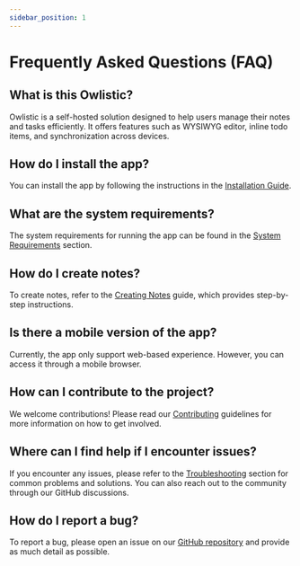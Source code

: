 ```yaml
---
sidebar_position: 1
---
```


# Frequently Asked Questions (FAQ)

## What is this Owlistic?

Owlistic is a self-hosted solution designed to help users manage their notes and tasks efficiently. It offers features such as WYSIWYG editor, inline todo items, and synchronization across devices.

## How do I install the app?

You can install the app by following the instructions in the [Installation Guide](getting-started/installation.md).

## What are the system requirements?

The system requirements for running the app can be found in the [System Requirements](getting-started/system-requirements.md) section.

## How do I create notes?

To create notes, refer to the [Creating Notes](usage/creating-notes.md) guide, which provides step-by-step instructions.

## Is there a mobile version of the app?

Currently, the app only support web-based experience. However, you can access it through a mobile browser.

## How can I contribute to the project?

We welcome contributions! Please read our [Contributing](contributing) guidelines for more information on how to get involved.

## Where can I find help if I encounter issues?

If you encounter any issues, please refer to the [Troubleshooting](troubleshooting) section for common problems and solutions. You can also reach out to the community through our GitHub discussions.

## How do I report a bug?

To report a bug, please open an issue on our [GitHub repository](https://github.com/owlistic-notes/owlistic/issues) and provide as much detail as possible.
